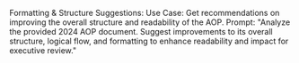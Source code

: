 Formatting & Structure Suggestions:
        Use Case: Get recommendations on improving the overall structure and readability of the AOP.
        Prompt: "Analyze the provided 2024 AOP document. Suggest improvements to its overall structure, logical flow, and formatting to enhance readability and impact for executive review."
